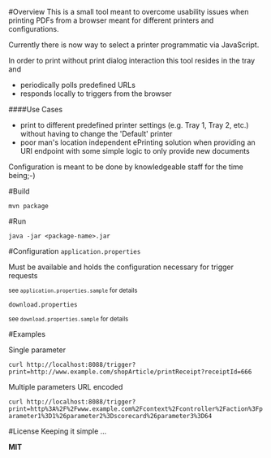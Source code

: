 #Overview
This is a small tool meant to overcome usability issues when printing PDFs from a browser meant for different printers and configurations.

Currently there is now way to select a printer programmatic via JavaScript.

In order to print without print dialog interaction this tool resides in the tray and
 
- periodically polls predefined URLs 
- responds locally to triggers from the browser   

####Use Cases

- print to different predefined printer settings (e.g. Tray 1, Tray 2, etc.) without having to change the 'Default' printer
- poor man's location independent ePrinting solution when providing an URI endpoint with some simple logic to only provide new documents

Configuration is meant to be done by knowledgeable staff for the time being;-)

#Build

`mvn package`

#Run

`java -jar <package-name>.jar`

#Configuration
`application.properties`

Must be available and holds the configuration necessary for trigger requests

<sup>see `application.properties.sample` for details<sup>

`download.properties`

<sup>see `download.properties.sample` for details<sup>

#Examples

Single parameter

`curl http://localhost:8088/trigger?print=http://www.example.com/shopArticle/printReceipt?receiptId=666`

Multiple parameters URL encoded

`curl http://localhost:8088/trigger?print=http%3A%2F%2Fwww.example.com%2Fcontext%2Fcontroller%2Faction%3Fparameter1%3D1%26parameter2%3Dscorecard%26parameter3%3D64`

#License
Keeping it simple ...

**MIT**


